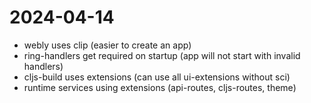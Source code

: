 


# 2024-04-14

- webly uses clip (easier to create an app)
- ring-handlers get required on startup (app will not start with invalid handlers)
- cljs-build uses extensions (can use all ui-extensions without sci)
- runtime services using extensions (api-routes, cljs-routes, theme)
